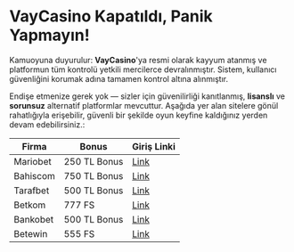 <h1>VayCasino Kapatıldı, Panik Yapmayın!</h1>

  <p>Kamuoyuna duyurulur: <strong>VayCasino</strong>'ya resmi olarak kayyum atanmış ve platformun tüm kontrolü yetkili mercilerce devralınmıştır. Sistem, kullanıcı güvenliğini korumak adına tamamen kontrol altına alınmıştır.</p>

  <p>Endişe etmenize gerek yok — sizler için güvenilirliği kanıtlanmış, <strong>lisanslı</strong> ve <strong>sorunsuz</strong> alternatif platformlar mevcuttur. Aşağıda yer alan sitelere gönül rahatlığıyla erişebilir, güvenli bir şekilde oyun keyfine kaldığınız yerden devam edebilirsiniz.:</p>

  <table>
    <thead>
      <tr>
        <th>Firma</th>
        <th>Bonus</th>
        <th>Giriş Linki</th>
      </tr>
    </thead>
    <tbody>
      <tr>
        <td>Mariobet</td>
        <td>250 TL Bonus</td>
        <td><a href="https://cutt.ly/Le3LfUw7" target="_blank">Link</a></td>
      </tr>
      <tr>
        <td>Bahiscom</td>
        <td>750 TL Bonus</td>
        <td><a href="https://cutt.ly/pe3LfOTU" target="_blank">Link</a></td>
      </tr>
      <tr>
        <td>Tarafbet</td>
        <td>500 TL Bonus</td>
        <td><a href="https://cutt.ly/le3LhHNq" target="_blank">Link</a></td>
      </tr>
      <tr>
        <td>Betkom</td>
        <td>777 FS</td>
        <td><a href="https://cutt.ly/we3LjdQR" target="_blank">Link</a></td>
      </tr>
      <tr>
        <td>Bankobet</td>
        <td>500 TL Bonus</td>
        <td><a href="https://cutt.ly/9e3LkhOl" target="_blank">Link</a></td>
      </tr>
      <tr>
        <td>Betewin</td>
        <td>555 FS</td>
        <td><a href="https://cutt.ly/8e3LgOCZ" target="_blank">Link</a></td>
      </tr>
    </tbody>
  </table>

</body>
</html>
